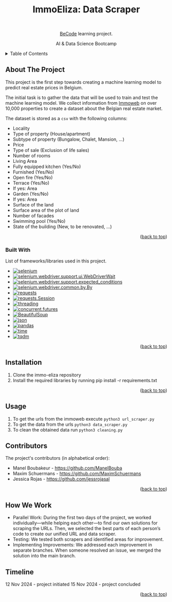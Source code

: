 <h1 align="center">ImmoEliza: Data Scraper</h1> <br>
<p align="center">
  <a href="https://becode.org/" target="_blank">BeCode</a> learning project.
</p>
<p align="center">AI & Data Science Bootcamp</p>

<details>
  <summary>Table of Contents</summary>
  <ol>
    <li>
      <a href="#about-the-project">About The Project</a>
      <ul>
        <li><a href="#built-with">Built With</a></li>
      </ul>
    </li>
    <li> <a href="#installation">Installation</a></li>
    <li><a href="#usage">Usage</a></li>
    <li><a href="#contributors">Contributors</a></li>
    <li><a href="#timeline">Timeline</a></li>
  </ol>
</details>

## **About The Project**
This project is the first step towards creating a machine learning model to predict real estate prices in Belgium.

The initial task is to gather the data that will be used to train and test the machine learning model. We collect information from [Immoweb](immoweb.be) on over 10,000 properties to create a dataset about the Belgian real estate market.

The dataset is stored as a `csv` with the following columns:
* Locality
* Type of property (House/apartment)
* Subtype of property (Bungalow, Chalet, Mansion, ...)
* Price
* Type of sale (Exclusion of life sales)
* Number of rooms
* Living Area
* Fully equipped kitchen (Yes/No)
* Furnished (Yes/No)
* Open fire (Yes/No)
* Terrace (Yes/No)
* If yes: Area
* Garden (Yes/No)
* If yes: Area
* Surface of the land
* Surface area of the plot of land
* Number of facades
* Swimming pool (Yes/No)
* State of the building (New, to be renovated, ...)

<p align="right">(<a href="#readme-top">back to top</a>)</p>

### Built With
List of frameworks/libraries used in this project.

* [![selenium](https://img.shields.io/badge/Selenium-Automation-yellow)](https://selenium.dev/) 
* [![selenium.webdriver.support.ui.WebDriverWait](https://img.shields.io/badge/WebDriverWait-Module-yellow)](https://selenium.dev/) 
* [![selenium.webdriver.support.expected_conditions](https://img.shields.io/badge/expected_conditions-Module-yellow)](https://selenium.dev/)
* [![selenium.webdriver.common.by.By](https://img.shields.io/badge/By-Module-yellow)](https://selenium.dev/) 
* [![requests](https://img.shields.io/badge/Requests-HTTP-blue)](https://docs.python-requests.org/) 
* [![requests.Session](https://img.shields.io/badge/requests.Session-HTTP%20Session-blue)](https://docs.python-requests.org/) 
* [![threading](https://img.shields.io/badge/threading-Module-green)](https://docs.python.org/3/library/threading.html) 
* [![concurrent.futures](https://img.shields.io/badge/concurrent.futures-Module-green)](https://docs.python.org/3/library/concurrent.futures.html) 
* [![BeautifulSoup](https://img.shields.io/badge/BeautifulSoup-HTML%20Parsing-brightgreen)](https://www.crummy.com/software/BeautifulSoup/) 
* [![json](https://img.shields.io/badge/JSON-Data-orange)](https://docs.python.org/3/library/json.html) 
* [![pandas](https://img.shields.io/badge/pandas-Dataframe-blue)](https://pandas.pydata.org/) 
* [![time](https://img.shields.io/badge/time-Time%20Functions-red)](https://docs.python.org/3/library/time.html) 
* [![tqdm](https://img.shields.io/badge/tqdm-Progress%20Bar-blue)](https://tqdm.github.io/) 

<p align="right">(<a href="#readme-top">back to top</a>)</p>

## **Installation**
1. Clone the immo-eliza repository
2. Install the required libraries by running pip install -r requirements.txt

<p align="right">(<a href="#readme-top">back to top</a>)</p>

## **Usage**
1. To get the urls from the immoweb execute `python3 url_scraper.py`
2. To get the data from the urls `python3 data_scraper.py`
3. To clean the obtained data run `python3 cleaning.py`

## **Contributors**
The project's contributors (in alphabetical order):
* Manel Boubakeur - https://github.com/ManelBouba
* Maxim Schuermans - https://github.com/MaximSchuermans
* Jessica Rojas - https://github.com/jessrojasal

<p align="right">(<a href="#readme-top">back to top</a>)</p>

## **How We Work**
* Parallel Work: During the first two days of the project, we worked individually—while helping each other—to find our own solutions for scraping the URLs. Then, we selected the best parts of each person’s code to create our unified URL and data scraper.
* Testing: We tested both scrapers and identified areas for improvement.
* Implementing Improvements: We addressed each improvement in separate branches. When someone resolved an issue, we merged the solution into the main branch.


## **Timeline**
12 Nov 2024 - project initiated 
15 Nov 2024 - project concluded

<p align="right">(<a href="#readme-top">back to top</a>)</p>
